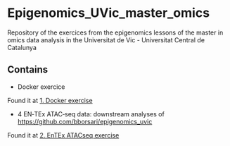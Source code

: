 # Epigenomics_UVic_master_omics
Repository of the exercices from the epigenomics lessons of the master in omics data analysis in the Universitat de Vic - Universitat Central de Catalunya

## Contains

* Docker exercice

Found it at [1. Docker exercise](https://github.com/SergioNoe/Epigenomics_UVic_master_omics/wiki/1.-Docker-exercise)

* 4 EN‐TEx ATAC‐seq data: downstream analyses of https://github.com/bborsari/epigenomics_uvic

Found it at [2. EnTEx ATACseq exercise](https://github.com/SergioNoe/Epigenomics_UVic_master_omics/wiki/2.-EnTEx-ATACseq-exercise)
